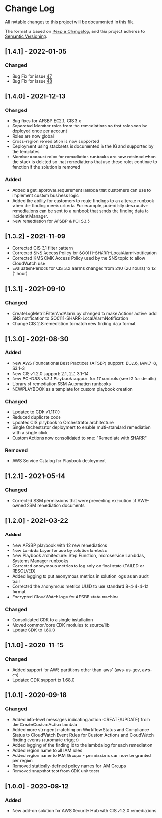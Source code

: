 # Change Log
All notable changes to this project will be documented in this file.

The format is based on [Keep a Changelog](https://keepachangelog.com/en/1.0.0/),
and this project adheres to [Semantic Versioning](https://semver.org/spec/v2.0.0.html).

## [1.4.1] - 2022-01-05

### Changed
- Bug Fix for issue [47](https://github.com/aws-solutions/aws-security-hub-automated-response-and-remediation/issues/47)
- Bug Fix for issue [48](https://github.com/aws-solutions/aws-security-hub-automated-response-and-remediation/issues/48)


## [1.4.0] - 2021-12-13

### Changed
- Bug fixes for AFSBP EC2.1, CIS 3.x
- Separated Member roles from the remediations so that roles can be deployed once per account
- Roles are now global
- Cross-region remediation is now supported
- Deployment using stacksets is documented in the IG and supported by the templates
- Member account roles for remediation runbooks are now retained when the stack is deleted so that remediations that use these roles continue to function if the solution is removed

### Added
- Added a get_approval_requirement lambda that customers can use to implement custom business logic
- Added the ability for customers to route findings to an alterate runbook when the finding meets criteria. For example, potentially destructive remediations can be sent to a runbook that sends the finding data to Incident Manager.
- New remediation for AFSBP & PCI S3.5

## [1.3.2] - 2021-11-09
- Corrected CIS 3.1 filter pattern
- Corrected SNS Access Policy for SO0111-SHARR-LocalAlarmNotification
- Corrected KMS CMK Access Policy used by the SNS topic to allow CloudWatch use
- EvaluationPeriods for CIS 3.x alarms changed from 240 (20 hours) to 12 (1 hour)

## [1.3.1] - 2021-09-10

### Changed
- CreateLogMetricFilterAndAlarm.py changed to make Actions active, add SNS notification to SO0111-SHARR-LocalAlarmNotification
- Change CIS 2.8 remediation to match new finding data format

## [1.3.0] - 2021-08-30

### Added
- New AWS Foundational Best Practices (AFSBP) support: EC2.6, IAM.7-8, S3.1-3
- New CIS v1.2.0 support: 2.1, 2.7, 3.1-14
- New PCI-DSS v3.2.1 Playbook support for 17 controls (see IG for details)
- Library of remediation SSM Automation runbooks
- NEWPLAYBOOK as a template for custom playbook creation
  
### Changed
- Updated to CDK v1.117.0
- Reduced duplicate code
- Updated CIS playbook to Orchestrator architecture
- Single Orchestrator deployment to enable multi-standard remediation with a single click
- Custom Actions now consolidated to one: "Remediate with SHARR"
  
### Removed
- AWS Service Catalog for Playbook deployment

## [1.2.1] - 2021-05-14
### Changed
- Corrected SSM permissions that were preventing execution of AWS-owned SSM remediation documents

## [1.2.0] - 2021-03-22
### Added
- New AFSBP playbook with 12 new remediations
- New Lambda Layer for use by solution lambdas
- New Playbook architecture: Step Function, microservice Lambdas, Systems Manager runbooks
- Corrected anonymous metrics to log only on final state (FAILED or RESOLVED)
- Added logging to put anonymous metrics in solution logs as an audit trail
- Corrected the anonymous metrics UUID to use standard 8-4-4-4-12 format
- Encrypted CloudWatch logs for AFSBP state machine

### Changed
- Consolidated CDK to a single installation
- Moved common/core CDK modules to source/lib
- Update CDK to 1.80.0

## [1.1.0] - 2020-11-15
### Changed
- Added support for AWS partitions other than 'aws' (aws-us-gov, aws-cn)
- Updated CDK support to 1.68.0

## [1.0.1] - 2020-09-18
### Changed
- Added info-level messages indicating action (CREATE/UPDATE) from the CreateCustomAction lambda
- Added more stringent matching on Workflow Status and Compliance Status to CloudWatch Event Rules for Custom Actions and CloudWatch finding events (automatic trigger)
- Added logging of the finding id to the lambda log for each remediation
- Added region name to all IAM roles
- Added region name to IAM Groups - permissions can now be granted per region
- Removed statically-defined policy names for IAM Groups
- Removed snapshot test from CDK unit tests

## [1.0.0] - 2020-08-12
### Added
- New add-on solution for AWS Security Hub with CIS v1.2.0 remediations
